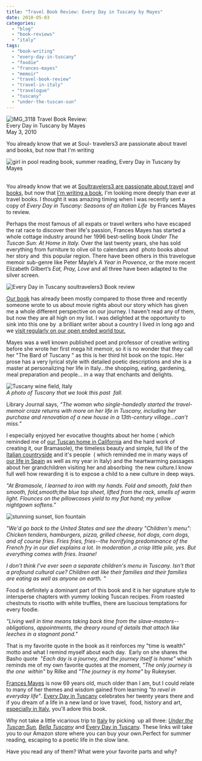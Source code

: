 ```yaml
---
title: "Travel Book Review: Every Day in Tuscany by Mayes"
date: 2010-05-03
categories: 
  - "blog"
  - "book-reviews"
  - "italy"
tags: 
  - "book-writing"
  - "every-day-in-tuscany"
  - "foodie"
  - "frances-mayes"
  - "memoir"
  - "travel-book-review"
  - "travel-in-italy"
  - "travelogue"
  - "tuscany"
  - "under-the-tuscan-sun"
---
```


 ![IMG_3118](https://pub-ac94b3f306b24c0dba4238943c97f2e1.r2.dev/6a00e5502a95078833013480578edf970c.jpg) Travel Book Review:  
Every Day in Tuscany by Mayes  
May 3, 2010

You already know that we at Soul- 
travelers3 are passionate about travel  
and books, but now that I'm writing

<!--more-->

[](https://pub-ac94b3f306b24c0dba4238943c97f2e1.r2.dev/.a/6a00e5502a950788330134804556c7970c-pi)![girl in pool reading book, summer reading, Every Day in Tuscany by Mayes](https://pub-ac94b3f306b24c0dba4238943c97f2e1.r2.dev/6a00e5502a95078833013480578f49970c.jpg)  
 

You already know that we at [Soultravelers3 are passionate about travel](https://pub-ac94b3f306b24c0dba4238943c97f2e1.r2.dev/2009/04/how-to-travel-the-world-as-a-digital-nomad-family.html) and [books,](https://pub-ac94b3f306b24c0dba4238943c97f2e1.r2.dev/2010/03/long-term-family-travel-homeschool-roadschool-world-school-digitalnomad-lifestyle-design-virtual-.html) but now that [I'm writing a book](https://pub-ac94b3f306b24c0dba4238943c97f2e1.r2.dev/2010/02/new-york-times-qa-with-soultravelers3-on-frugal-traveler-nomadic-family-traveler-jeanne-dee.html), I'm looking more deeply than ever at travel books. I thought it was amazing timing when I was recently sent a copy of _Every Day in Tuscany: Seasons of an Italian Life_  by Frances Mayes to review.

Perhaps the most famous of all expats or travel writers who have escaped the rat race to discover their life's passion, Frances Mayes has started a whole cottage industry around her 1996 best-selling book _Under The Tuscan Sun: At Home in Italy._ Over the last twenty years, she has sold everything from furniture to olive oil to calendars and  photo books about her story and  this popular region. There have been others in this travelogue memoir sub-genre like Peter Mayle’s _A Year in Provence_, or the more recent Elizabeth Gilbert’s _Eat, Pray, Love_ and all three have been adapted to the silver screen.

![Every Day in Tuscany soultravelers3 Book review](https://pub-ac94b3f306b24c0dba4238943c97f2e1.r2.dev/6a00e5502a9507883301348056ef73970c.jpg)  

[Our book](https://pub-ac94b3f306b24c0dba4238943c97f2e1.r2.dev/2010/02/new-york-times-qa-with-soultravelers3-on-frugal-traveler-nomadic-family-traveler-jeanne-dee.html) has already been mostly compared to those three and recently someone wrote to us about movie rights about our story which has given me a whole different perspective on our journey. I haven't read any of them, but now they are all high on my list. I was delighted at the opportunity to sink into this one by  a brilliant writer about a country I lived in long ago and we [visit regularly on our open ended world tour.](https://pub-ac94b3f306b24c0dba4238943c97f2e1.r2.dev/soultravelers3/italy/index.html)

Mayes was a well known published poet and professor of creative writing before she wrote her first mega hit memoir, so it is no wonder that they call her "The Bard of Tuscany " as this is her third hit book on the topic. Her prose has a very lyrical style with detailed poetic descriptions and she is a master at personalizing her life in Italy...the shopping, eating, gardening, meal preparation and people... in a way that enchants and delights.

![Tuscany wine field, Italy](https://pub-ac94b3f306b24c0dba4238943c97f2e1.r2.dev/6a00e5502a95078833013480579a8b970c.jpg)  
_A photo of Tuscany that we took this past  fall._

Library Journal says, _“The woman who single-handedly started the travel\-memoir craze returns with more on her life in Tuscany, including her purchase and renovation of a new house in a 13th-century village…can’t miss.”_

I especially enjoyed her evocative thoughts about her home ( which reminded me of [our Tuscan home in California](https://pub-ac94b3f306b24c0dba4238943c97f2e1.r2.dev/2006/08/home-and-hous-1.html) and the hard work of creating it, our Bramasole), the timeless beauty and simple, full life of the [Italian countryside](https://pub-ac94b3f306b24c0dba4238943c97f2e1.r2.dev/soultravelers3/italy/index.html) and it's people  ( which reminded me in many ways of [our life in Spain](https://pub-ac94b3f306b24c0dba4238943c97f2e1.r2.dev/2008/04/post-1.html) as well as my year in Italy) and the heartwarming passages about her grandchildren visiting her and absorbing  the new culture.I know full well how rewarding it is to expose a child to a new culture in deep ways.

_"At Bramasole, I learned to iron with my hands. Fold and smooth, fold then smooth, fold,smooth;the blue top sheet, lifted from the rack, smells of warm light. Flounces on the pillowcases yield to my flat hand; my yellow nightgown softens."_

![stunning sunset, lion fountain](https://pub-ac94b3f306b24c0dba4238943c97f2e1.r2.dev/6a00e5502a950788330133ed16d734970b.png)  

_"We'd go back to the United States and see the dreary "Children's menu": Chicken tenders, hamburgers, pizza, grilled cheese, hot dogs, corn dogs, and of course fries. Fries fries, fries--the horrifying predominance of the French fry in our diet explains a lot. In moderation ,a crisp little pile, yes. But everything comes with fries. Insane!_

_I don't think I've ever seen a separate children's menu in Tuscany. Isn't that a profound cultural cue? Children eat like their families and their families are eating as well as anyone on earth. "_

Food is definitely a dominant part of this book and it is her signature style to intersperse chapters with yummy looking Tuscan recipes. From roasted chestnuts to risotto with white truffles, there are luscious temptations for every foodie. 

_"Living well in time means taking back time_ _from the slave-masters--obligations, appointments, the dreary round of details that attach like leeches in a stagnant pond."_

That is my favorite quote in the book as it reinforces my "time is wealth" motto and what I remind myself about each day.  Early on she shares the Basho quote  "_Each day is a journey, and the journey itself is home"_ which reminds me of my own favorite quotes at the moment, _"The only journey is the one  within"_ by Rilke and _"The journey is my home"_ by Rukeyser.  

[Frances Mayes](http://www.francesmayesbooks.com/) is now 69 years old, much older than I am, but I could relate to many of her themes and wisdom gained from learning _"to revel in everyday life"_. [Every Day in Tuscany](http://www.amazon.com/Every-Day-Tuscany-Seasons-Italian/dp/0767929829/ref=pd_sim_b_4) celebrates her twenty years there and if you dream of a life in a new land or love travel,  food, history and art, [especially in Italy](https://pub-ac94b3f306b24c0dba4238943c97f2e1.r2.dev/2008/03/where-is-pinocc.html), you'll adore this book. 

Why not take a little vicarious trip to [Italy](https://pub-ac94b3f306b24c0dba4238943c97f2e1.r2.dev/2009/08/colors-of-italy.html#more) by picking  up all three: _[Under the Tuscan Sun](http://www.amazon.com/Under-Tuscan-Sun-Home-Italy/dp/B000HXDKIE/ref=tmm_hrd_title_0), [Bella Tuscany](http://www.amazon.com/Bella-Tuscany-Sweet-Life-Italy/dp/076790284X/ref=pd_sim_b_1)_ and [Every Day in Tuscany](http://www.amazon.com/Every-Day-Tuscany-Seasons-Italian/dp/0767929829/ref=pd_sim_b_4). These links will take you to our Amazon store where you can buy your own.Perfect for summer reading, escaping to a poetic life in the slow lane. 

Have you read any of them? What were your favorite parts and why?
